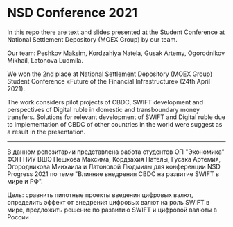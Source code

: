 # NSD Conference 2021

In this repo there are text and slides presented at the Student Conference at National Settlement Depository (MOEX Group) by our team. 

Our team: Peshkov Maksim, Kordzahiya Natela, Gusak Artemy, Ogorodnikov Mikhail, Latonova Ludmila.

We won the 2nd place at National Settlement Depository (MOEX Group) Student Conference «Future of the Financial Infrastructure» (24th April 2021).

The work considers pilot projects of CBDC, SWIFT development and perspectives of Digital ruble in domestic and transboundary money transfers. Solutions for relevant development of SWIFT and Digital ruble due to implementation of CBDC of other countries in the world were suggest as a result in the presentation.

---

В данном репозитарии представлена работа студентов ОП "Экономика" ФЭН НИУ ВШЭ Пешкова Максима, Кордзахия Нателы, Гусака Артемия, Огородникова Миихаила и Латоновой Людмилы для конференции NSD Progress 2021 по теме "Влияние внедрения CBDC на развитие SWIFT в мире и РФ".

Цель: сравнить пилотные проекты введения цифровых валют, определить эффект от внедрения цифровых валют на роль SWIFT в мире, предложить решение по развитию SWIFT и цифровой валюты в России
